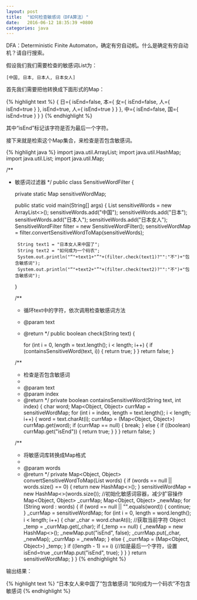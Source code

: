 ```yaml
---
layout: post
title:  "如何检查敏感词（DFA算法）"
date:   2016-06-12 18:35:39 +0800
categories: java
---
```

DFA：Deterministic Finite Automaton，确定有穷自动机。什么是确定有穷自动机？请自行搜索。

假设我们我们需要检查的敏感词List为：

```
[中国, 日本, 日本人, 日本女人]
```

首先我们需要把他转换成下面形式的Map：

{% highlight text %}
{
  日={
    isEnd=false,
    本={
      女={
        isEnd=false,
        人={
          isEnd=true
        }
      },
      isEnd=true,
      人={
        isEnd=true
      }
    }
  },
  中={
    isEnd=false,
    国={
      isEnd=true
    }
  }
}
{% endhighlight %}

其中“isEnd”标记该字符是否为最后一个字符。

接下来就是检索这个Map集合，来检查是否包含敏感词。

{% highlight java %}
import java.util.ArrayList;
import java.util.HashMap;
import java.util.List;
import java.util.Map;

/**
 * 敏感词过滤器
 */
public class SensitiveWordFilter {

    private static Map sensitiveWordMap;

    public static void main(String[] args) {
        List<String> sensitiveWords = new ArrayList<>();
        sensitiveWords.add("中国");
        sensitiveWords.add("日本");
        sensitiveWords.add("日本人");
        sensitiveWords.add("日本女人");
        SensitiveWordFilter filter = new SensitiveWordFilter();
        sensitiveWordMap = filter.convertSensitiveWordToMap(sensitiveWords);

        String text1 = "日本女人来中国了";
        String text2 = "如何成为一个码农";
        System.out.println("“"+text1+"”"+(filter.check(text1)?"":"不")+"包含敏感词");
        System.out.println("“"+text2+"”"+(filter.check(text2)?"":"不")+"包含敏感词");
    }

    /**
     * 循环text中的字符，依次调用检查敏感词方法
     * @param text
     * @return
     */
    public boolean check(String text) {

        for (int i = 0, length = text.length(); i < length; i++) {
            if (containsSensitiveWord(text, i)) {
                return true;
            }
        }
        return false;
    }

    /**
     * 检查是否包含敏感词
     *
     * @param text
     * @param index
     * @return
     */
    private boolean containsSensitiveWord(String text, int index) {
        char word;
        Map<Object, Object> currMap = sensitiveWordMap;
        for (int i = index, length = text.length(); i < length; i++) {
            word = text.charAt(i);
            currMap = (Map<Object, Object>) currMap.get(word);
            if (currMap == null) {
                break;
            } else {
                if ((boolean) currMap.get("isEnd")) {
                    return true;
                }
            }
        }
        return false;
    }

    /**
     * 将敏感词库转换成Map格式
     *
     * @param words
     * @return
     */
    private Map<Object, Object> convertSensitiveWordToMap(List<String> words) {
        if (words == null || words.size() == 0) {
            return new HashMap<>();
        }
        sensitiveWordMap = new HashMap<>(words.size()); //初始化敏感词容器，减少扩容操作
        Map<Object, Object> _currMap;
        Map<Object, Object> _newMap;
        for (String word : words) {
            if (word == null || "".equals(word)) {
                continue;
            }
            _currMap = sensitiveWordMap;
            for (int i = 0, length = word.length(); i < length; i++) {
                char _char = word.charAt(i); //获取当前字符
                Object _temp = _currMap.get(_char);
                if (_temp == null) {
                    _newMap = new HashMap<>();
                    _newMap.put("isEnd", false);
                    _currMap.put(_char, _newMap);
                    _currMap = _newMap;
                } else {
                    _currMap = (Map<Object, Object>) _temp;
                }
                if ((length - 1) == i) {//如是最后一个字符，设置 isEnd=true
                    _currMap.put("isEnd", true);
                }
            }
        }
        return sensitiveWordMap;
    }
}
{% endhighlight %}

输出结果：

{% highlight text %}
“日本女人来中国了”包含敏感词
“如何成为一个码农”不包含敏感词
{% endhighlight %}
